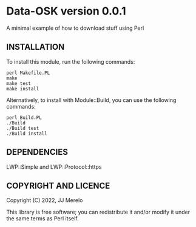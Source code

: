 # Data-OSK version 0.0.1

A minimal example of how to download stuff using Perl

## INSTALLATION

To install this module, run the following commands:

	perl Makefile.PL
	make
	make test
	make install

Alternatively, to install with Module::Build, you can use the following commands:

	perl Build.PL
	./Build
	./Build test
	./Build install


## DEPENDENCIES

LWP::Simple and LWP::Protocol::https


## COPYRIGHT AND LICENCE

Copyright (C) 2022, JJ Merelo

This library is free software; you can redistribute it and/or modify
it under the same terms as Perl itself.
